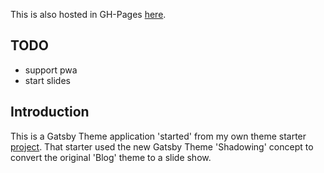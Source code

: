 
This is also hosted in GH-Pages [here](https://alpiepho.github.io/pwa-presentation/).

## TODO

- support pwa
- start slides


## Introduction

This is a Gatsby Theme application 'started' from my own theme starter [project](https://github.com/alpiepho/gatsby-starter-slides-them).  That starter used the new Gatsby Theme 'Shadowing' concept
to convert the original 'Blog' theme to a slide show.

